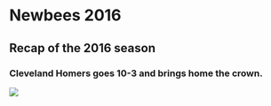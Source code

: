 # Newbees 2016
## Recap of the 2016 season

### Cleveland Homers goes 10-3 and brings home the crown.

<div class="image-custom" style="background-image: url(&quot;https://4.bp.blogspot.com/_snwIfQbStd4/TFdMtPo2WkI/AAAAAAAAEmY/Q9tBnjBMOvk/s1600/browns-logo.gif&quot;);"><img src="https://4.bp.blogspot.com/_snwIfQbStd4/TFdMtPo2WkI/AAAAAAAAEmY/Q9tBnjBMOvk/s1600/browns-logo.gif" class="dn"></div>
